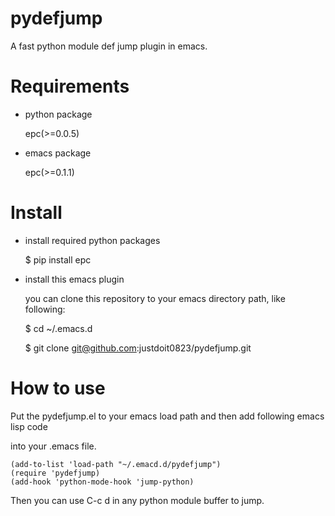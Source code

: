 pydefjump
=========

A fast python module def jump plugin in emacs.


Requirements
============

* python package

	epc(>=0.0.5)

* emacs package

	epc(>=0.1.1)


Install
=======

* install required python packages

	$ pip install epc


* install this emacs plugin

	you can clone this repository to your emacs directory path, like following:

	$ cd ~/.emacs.d

	$ git clone git@github.com:justdoit0823/pydefjump.git


How to use
==========

Put the pydefjump.el to your emacs load path and then add following emacs lisp code

into your .emacs file.

	(add-to-list 'load-path "~/.emacd.d/pydefjump")
	(require 'pydefjump)
	(add-hook 'python-mode-hook 'jump-python)

Then you can use C-c d in any python module buffer to jump.
